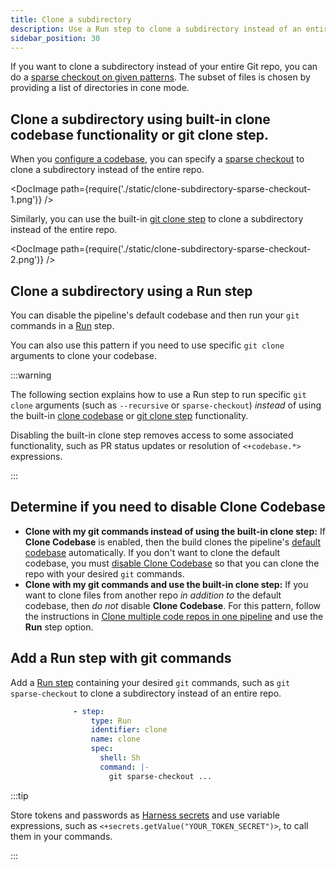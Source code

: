 ```yaml
---
title: Clone a subdirectory
description: Use a Run step to clone a subdirectory instead of an entire repo.
sidebar_position: 30
---
```


If you want to clone a subdirectory instead of your entire Git repo, you can do a [sparse checkout on given patterns](https://git-scm.com/docs/git-sparse-checkout#_internalscone_pattern_set). The subset of files is chosen by providing a list of directories in cone mode.

## Clone a subdirectory using built-in clone codebase functionality or git clone step. 

When you [configure a codebase](./create-and-configure-a-codebase.md), you can specify a [sparse checkout](https://git-scm.com/docs/git-sparse-checkout#_internalscone_pattern_set) to clone a subdirectory instead of the entire repo.

<DocImage path={require('./static/clone-subdirectory-sparse-checkout-1.png')} />

Similarly, you can use the built-in [git clone step](./git-clone-step) to clone a subdirectory instead of the entire repo.

<DocImage path={require('./static/clone-subdirectory-sparse-checkout-2.png')} />

## Clone a subdirectory using a Run step

You can disable the pipeline's default codebase and then run your `git` commands in a [Run](../../../continuous-delivery/x-platform-cd-features/cd-steps/containerized-steps/run-step/) step.

You can also use this pattern if you need to use specific `git clone` arguments to clone your codebase.

:::warning

The following section explains how to use a Run step to run specific `git clone` arguments (such as `--recursive` or `sparse-checkout`) *instead* of using the built-in [clone codebase](./create-and-configure-a-codebase.md) or [git clone step](../../../continuous-delivery/x-platform-cd-features/cd-steps/containerized-steps/git-clone-step.md) functionality.

Disabling the built-in clone step removes access to some associated functionality, such as PR status updates or resolution of `<+codebase.*>` expressions.

:::

## Determine if you need to disable Clone Codebase

* **Clone with my git commands instead of using the built-in clone step:** If **Clone Codebase** is enabled, then the build clones the pipeline's [default codebase](./create-and-configure-a-codebase.md#configure-the-default-codebase) automatically. If you don't want to clone the default codebase, you must [disable Clone Codebase](./create-and-configure-a-codebase.md#disable-clone-codebase-for-specific-stages) so that you can clone the repo with your desired `git` commands.
* **Clone with my git commands and use the built-in clone step:** If you want to clone files from another repo *in addition to* the default codebase, then *do not* disable **Clone Codebase**. For this pattern, follow the instructions in [Clone multiple code repos in one pipeline](./clone-and-process-multiple-codebases-in-the-same-pipeline.md) and use the **Run** step option.

## Add a Run step with git commands

Add a [Run step](../run-step-settings.md) containing your desired `git` commands, such as `git sparse-checkout` to clone a subdirectory instead of an entire repo.

```yaml
              - step:
                  type: Run
                  identifier: clone
                  name: clone
                  spec:
                    shell: Sh
                    command: |-
                      git sparse-checkout ...
```

:::tip

Store tokens and passwords as [Harness secrets](/docs/category/secrets) and use variable expressions, such as `<+secrets.getValue("YOUR_TOKEN_SECRET")>`, to call them in your commands.

:::
